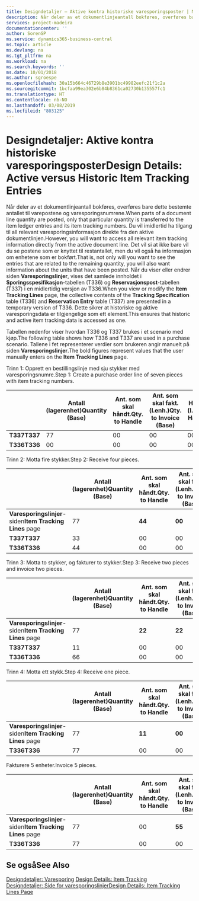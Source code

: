 ```yaml
---
title: Designdetaljer – Aktive kontra historiske varesporingsposter | Microsoft-dokumentasjon
description: Når deler av et dokumentlinjeantall bokføres, overføres bare dette bestemte antallet til varepostene og varesporingsnumrene. Du vil imidlertid ha tilgang til all relevant varesporingsinformasjon direkte fra den aktive dokumentlinjen. Det vil si at ikke bare vil du se postene som er knyttet til restantallet, men du vil også ha informasjon om enhetene som er bokført. Når du viser eller endrer siden **Varesporingslinjer**, vises det samlede innholdet i **Sporingsspesifikasjon**-tabellen (T336) og **Reservasjonspost**-tabellen (T337) i en midlertidig versjon av T336. Dette sikrer at historiske og aktive varesporingsdata er tilgjengelige som ett element.
services: project-madeira
documentationcenter: ''
author: SorenGP
ms.service: dynamics365-business-central
ms.topic: article
ms.devlang: na
ms.tgt_pltfrm: na
ms.workload: na
ms.search.keywords: ''
ms.date: 10/01/2018
ms.author: sgroespe
ms.openlocfilehash: 30a15b664c46729b8e3901bc49982eefc21f1c2a
ms.sourcegitcommit: 1bcfaa99ea302e6b84b8361ca02730b135557fc1
ms.translationtype: HT
ms.contentlocale: nb-NO
ms.lasthandoff: 03/08/2019
ms.locfileid: "803125"
---
```

# <a name="design-details-active-versus-historic-item-tracking-entries"></a><span data-ttu-id="6e763-107">Designdetaljer: Aktive kontra historiske varesporingsposter</span><span class="sxs-lookup"><span data-stu-id="6e763-107">Design Details: Active versus Historic Item Tracking Entries</span></span>
<span data-ttu-id="6e763-108">Når deler av et dokumentlinjeantall bokføres, overføres bare dette bestemte antallet til varepostene og varesporingsnumrene.</span><span class="sxs-lookup"><span data-stu-id="6e763-108">When parts of a document line quantity are posted, only that particular quantity is transferred to the item ledger entries and its item tracking numbers.</span></span> <span data-ttu-id="6e763-109">Du vil imidlertid ha tilgang til all relevant varesporingsinformasjon direkte fra den aktive dokumentlinjen.</span><span class="sxs-lookup"><span data-stu-id="6e763-109">However, you will want to access all relevant item tracking information directly from the active document line.</span></span> <span data-ttu-id="6e763-110">Det vil si at ikke bare vil du se postene som er knyttet til restantallet, men du vil også ha informasjon om enhetene som er bokført.</span><span class="sxs-lookup"><span data-stu-id="6e763-110">That is, not only will you want to see the entries that are related to the remaining quantity, you will also want information about the units that have been posted.</span></span> <span data-ttu-id="6e763-111">Når du viser eller endrer siden **Varesporingslinjer**, vises det samlede innholdet i **Sporingsspesifikasjon**-tabellen (T336) og **Reservasjonspost**-tabellen (T337) i en midlertidig versjon av T336.</span><span class="sxs-lookup"><span data-stu-id="6e763-111">When you view or modify the **Item Tracking Lines** page, the collective contents of the **Tracking Specification** table (T336) and **Reservation Entry** table (T337) are presented in a temporary version of T336.</span></span> <span data-ttu-id="6e763-112">Dette sikrer at historiske og aktive varesporingsdata er tilgjengelige som ett element.</span><span class="sxs-lookup"><span data-stu-id="6e763-112">This ensures that historic and active item tracking data is accessed as one.</span></span>  

 <span data-ttu-id="6e763-113">Tabellen nedenfor viser hvordan T336 og T337 brukes i et scenario med kjøp.</span><span class="sxs-lookup"><span data-stu-id="6e763-113">The following table shows how T336 and T337 are used in a purchase scenario.</span></span> <span data-ttu-id="6e763-114">Tallene i fet representerer verdier som brukeren angir manuelt på siden **Varesporingslinjer**.</span><span class="sxs-lookup"><span data-stu-id="6e763-114">The bold figures represent values that the user manually enters on the **Item Tracking Lines** page.</span></span>  

 <span data-ttu-id="6e763-115">Trinn 1: Opprett en bestillingslinje med sju stykker med varesporingsnumre.</span><span class="sxs-lookup"><span data-stu-id="6e763-115">Step 1: Create a purchase order line of seven pieces with item tracking numbers.</span></span>  

||<span data-ttu-id="6e763-116">**Antall (lagerenhet)**</span><span class="sxs-lookup"><span data-stu-id="6e763-116">**Quantity (Base)**</span></span>|<span data-ttu-id="6e763-117">**Ant. som skal håndt.**</span><span class="sxs-lookup"><span data-stu-id="6e763-117">**Qty. to Handle**</span></span>|<span data-ttu-id="6e763-118">**Ant. som skal fakt. (l.enh.)**</span><span class="sxs-lookup"><span data-stu-id="6e763-118">**Qty. to Invoice (Base)**</span></span>|<span data-ttu-id="6e763-119">**Håndtert antall (l.enh.)**</span><span class="sxs-lookup"><span data-stu-id="6e763-119">**Quantity Handled (Base)**</span></span>|<span data-ttu-id="6e763-120">**Fakturert antall (l.enh.)**</span><span class="sxs-lookup"><span data-stu-id="6e763-120">**Quantity Invoiced (Base)**</span></span>|  
|-|----------------------------------------------|--------------------------------------------|------------------------------------------------------|-------------------------------------------------------|--------------------------------------------------------|  
|<span data-ttu-id="6e763-121">**T337**</span><span class="sxs-lookup"><span data-stu-id="6e763-121">**T337**</span></span>|<span data-ttu-id="6e763-122">7</span><span class="sxs-lookup"><span data-stu-id="6e763-122">7</span></span>|<span data-ttu-id="6e763-123">0</span><span class="sxs-lookup"><span data-stu-id="6e763-123">0</span></span>|<span data-ttu-id="6e763-124">0</span><span class="sxs-lookup"><span data-stu-id="6e763-124">0</span></span>|<span data-ttu-id="6e763-125">0</span><span class="sxs-lookup"><span data-stu-id="6e763-125">0</span></span>|<span data-ttu-id="6e763-126">0</span><span class="sxs-lookup"><span data-stu-id="6e763-126">0</span></span>|  
|<span data-ttu-id="6e763-127">**T336**</span><span class="sxs-lookup"><span data-stu-id="6e763-127">**T336**</span></span>|<span data-ttu-id="6e763-128">0</span><span class="sxs-lookup"><span data-stu-id="6e763-128">0</span></span>|<span data-ttu-id="6e763-129">0</span><span class="sxs-lookup"><span data-stu-id="6e763-129">0</span></span>|<span data-ttu-id="6e763-130">0</span><span class="sxs-lookup"><span data-stu-id="6e763-130">0</span></span>|<span data-ttu-id="6e763-131">0</span><span class="sxs-lookup"><span data-stu-id="6e763-131">0</span></span>|<span data-ttu-id="6e763-132">0</span><span class="sxs-lookup"><span data-stu-id="6e763-132">0</span></span>|  

 <span data-ttu-id="6e763-133">Trinn 2: Motta fire stykker.</span><span class="sxs-lookup"><span data-stu-id="6e763-133">Step 2: Receive four pieces.</span></span>  

||<span data-ttu-id="6e763-134">**Antall (lagerenhet)**</span><span class="sxs-lookup"><span data-stu-id="6e763-134">**Quantity (Base)**</span></span>|<span data-ttu-id="6e763-135">**Ant. som skal håndt.**</span><span class="sxs-lookup"><span data-stu-id="6e763-135">**Qty. to Handle**</span></span>|<span data-ttu-id="6e763-136">**Ant. som skal fakt. (l.enh.)**</span><span class="sxs-lookup"><span data-stu-id="6e763-136">**Qty. to Invoice (Base)**</span></span>|<span data-ttu-id="6e763-137">**Håndtert antall (l.enh.)**</span><span class="sxs-lookup"><span data-stu-id="6e763-137">**Quantity Handled (Base)**</span></span>|<span data-ttu-id="6e763-138">**Fakturert antall (l.enh.)**</span><span class="sxs-lookup"><span data-stu-id="6e763-138">**Quantity Invoiced (Base)**</span></span>|  
|-|----------------------------------------------|--------------------------------------------|------------------------------------------------------|-------------------------------------------------------|--------------------------------------------------------|  
|<span data-ttu-id="6e763-139">**Varesporingslinjer**-siden</span><span class="sxs-lookup"><span data-stu-id="6e763-139">**Item Tracking Lines** page</span></span>|<span data-ttu-id="6e763-140">7</span><span class="sxs-lookup"><span data-stu-id="6e763-140">7</span></span>|<span data-ttu-id="6e763-141">**4**</span><span class="sxs-lookup"><span data-stu-id="6e763-141">**4**</span></span>|<span data-ttu-id="6e763-142">**0**</span><span class="sxs-lookup"><span data-stu-id="6e763-142">**0**</span></span>|<span data-ttu-id="6e763-143">0</span><span class="sxs-lookup"><span data-stu-id="6e763-143">0</span></span>|<span data-ttu-id="6e763-144">0</span><span class="sxs-lookup"><span data-stu-id="6e763-144">0</span></span>|  
|<span data-ttu-id="6e763-145">**T337**</span><span class="sxs-lookup"><span data-stu-id="6e763-145">**T337**</span></span>|<span data-ttu-id="6e763-146">3</span><span class="sxs-lookup"><span data-stu-id="6e763-146">3</span></span>|<span data-ttu-id="6e763-147">0</span><span class="sxs-lookup"><span data-stu-id="6e763-147">0</span></span>|<span data-ttu-id="6e763-148">0</span><span class="sxs-lookup"><span data-stu-id="6e763-148">0</span></span>|<span data-ttu-id="6e763-149">0</span><span class="sxs-lookup"><span data-stu-id="6e763-149">0</span></span>|<span data-ttu-id="6e763-150">0</span><span class="sxs-lookup"><span data-stu-id="6e763-150">0</span></span>|  
|<span data-ttu-id="6e763-151">**T336**</span><span class="sxs-lookup"><span data-stu-id="6e763-151">**T336**</span></span>|<span data-ttu-id="6e763-152">4</span><span class="sxs-lookup"><span data-stu-id="6e763-152">4</span></span>|<span data-ttu-id="6e763-153">0</span><span class="sxs-lookup"><span data-stu-id="6e763-153">0</span></span>|<span data-ttu-id="6e763-154">0</span><span class="sxs-lookup"><span data-stu-id="6e763-154">0</span></span>|<span data-ttu-id="6e763-155">4</span><span class="sxs-lookup"><span data-stu-id="6e763-155">4</span></span>|<span data-ttu-id="6e763-156">0</span><span class="sxs-lookup"><span data-stu-id="6e763-156">0</span></span>|  

 <span data-ttu-id="6e763-157">Trinn 3: Motta to stykker, og fakturer to stykker.</span><span class="sxs-lookup"><span data-stu-id="6e763-157">Step 3: Receive two pieces and invoice two pieces.</span></span>  

||<span data-ttu-id="6e763-158">**Antall (lagerenhet)**</span><span class="sxs-lookup"><span data-stu-id="6e763-158">**Quantity (Base)**</span></span>|<span data-ttu-id="6e763-159">**Ant. som skal håndt.**</span><span class="sxs-lookup"><span data-stu-id="6e763-159">**Qty. to Handle**</span></span>|<span data-ttu-id="6e763-160">**Ant. som skal fakt. (l.enh.)**</span><span class="sxs-lookup"><span data-stu-id="6e763-160">**Qty. to Invoice (Base)**</span></span>|<span data-ttu-id="6e763-161">**Håndtert antall (l.enh.)**</span><span class="sxs-lookup"><span data-stu-id="6e763-161">**Quantity Handled (Base)**</span></span>|<span data-ttu-id="6e763-162">**Fakturert antall (l.enh.)**</span><span class="sxs-lookup"><span data-stu-id="6e763-162">**Quantity Invoiced (Base)**</span></span>|  
|-|----------------------------------------------|--------------------------------------------|------------------------------------------------------|-------------------------------------------------------|--------------------------------------------------------|  
|<span data-ttu-id="6e763-163">**Varesporingslinjer**-siden</span><span class="sxs-lookup"><span data-stu-id="6e763-163">**Item Tracking Lines** page</span></span>|<span data-ttu-id="6e763-164">7</span><span class="sxs-lookup"><span data-stu-id="6e763-164">7</span></span>|<span data-ttu-id="6e763-165">**2**</span><span class="sxs-lookup"><span data-stu-id="6e763-165">**2**</span></span>|<span data-ttu-id="6e763-166">**2**</span><span class="sxs-lookup"><span data-stu-id="6e763-166">**2**</span></span>|<span data-ttu-id="6e763-167">4</span><span class="sxs-lookup"><span data-stu-id="6e763-167">4</span></span>|<span data-ttu-id="6e763-168">0</span><span class="sxs-lookup"><span data-stu-id="6e763-168">0</span></span>|  
|<span data-ttu-id="6e763-169">**T337**</span><span class="sxs-lookup"><span data-stu-id="6e763-169">**T337**</span></span>|<span data-ttu-id="6e763-170">1</span><span class="sxs-lookup"><span data-stu-id="6e763-170">1</span></span>|<span data-ttu-id="6e763-171">0</span><span class="sxs-lookup"><span data-stu-id="6e763-171">0</span></span>|<span data-ttu-id="6e763-172">0</span><span class="sxs-lookup"><span data-stu-id="6e763-172">0</span></span>|<span data-ttu-id="6e763-173">0</span><span class="sxs-lookup"><span data-stu-id="6e763-173">0</span></span>|<span data-ttu-id="6e763-174">0</span><span class="sxs-lookup"><span data-stu-id="6e763-174">0</span></span>|  
|<span data-ttu-id="6e763-175">**T336**</span><span class="sxs-lookup"><span data-stu-id="6e763-175">**T336**</span></span>|<span data-ttu-id="6e763-176">6</span><span class="sxs-lookup"><span data-stu-id="6e763-176">6</span></span>|<span data-ttu-id="6e763-177">0</span><span class="sxs-lookup"><span data-stu-id="6e763-177">0</span></span>|<span data-ttu-id="6e763-178">0</span><span class="sxs-lookup"><span data-stu-id="6e763-178">0</span></span>|<span data-ttu-id="6e763-179">6</span><span class="sxs-lookup"><span data-stu-id="6e763-179">6</span></span>|<span data-ttu-id="6e763-180">2</span><span class="sxs-lookup"><span data-stu-id="6e763-180">2</span></span>|  

 <span data-ttu-id="6e763-181">Trinn 4: Motta ett stykk.</span><span class="sxs-lookup"><span data-stu-id="6e763-181">Step 4: Receive one piece.</span></span>  

||<span data-ttu-id="6e763-182">**Antall (lagerenhet)**</span><span class="sxs-lookup"><span data-stu-id="6e763-182">**Quantity (Base)**</span></span>|<span data-ttu-id="6e763-183">**Ant. som skal håndt.**</span><span class="sxs-lookup"><span data-stu-id="6e763-183">**Qty. to Handle**</span></span>|<span data-ttu-id="6e763-184">**Ant. som skal fakt. (l.enh.)**</span><span class="sxs-lookup"><span data-stu-id="6e763-184">**Qty. to Invoice (Base)**</span></span>|<span data-ttu-id="6e763-185">**Håndtert antall (l.enh.)**</span><span class="sxs-lookup"><span data-stu-id="6e763-185">**Quantity Handled (Base)**</span></span>|<span data-ttu-id="6e763-186">**Fakturert antall (l.enh.)**</span><span class="sxs-lookup"><span data-stu-id="6e763-186">**Quantity Invoiced (Base)**</span></span>|  
|-|----------------------------------------------|--------------------------------------------|------------------------------------------------------|-------------------------------------------------------|--------------------------------------------------------|  
|<span data-ttu-id="6e763-187">**Varesporingslinjer**-siden</span><span class="sxs-lookup"><span data-stu-id="6e763-187">**Item Tracking Lines** page</span></span>|<span data-ttu-id="6e763-188">7</span><span class="sxs-lookup"><span data-stu-id="6e763-188">7</span></span>|<span data-ttu-id="6e763-189">**1**</span><span class="sxs-lookup"><span data-stu-id="6e763-189">**1**</span></span>|<span data-ttu-id="6e763-190">**0**</span><span class="sxs-lookup"><span data-stu-id="6e763-190">**0**</span></span>|<span data-ttu-id="6e763-191">6</span><span class="sxs-lookup"><span data-stu-id="6e763-191">6</span></span>|<span data-ttu-id="6e763-192">2</span><span class="sxs-lookup"><span data-stu-id="6e763-192">2</span></span>|  
|<span data-ttu-id="6e763-193">**T336**</span><span class="sxs-lookup"><span data-stu-id="6e763-193">**T336**</span></span>|<span data-ttu-id="6e763-194">7</span><span class="sxs-lookup"><span data-stu-id="6e763-194">7</span></span>|<span data-ttu-id="6e763-195">0</span><span class="sxs-lookup"><span data-stu-id="6e763-195">0</span></span>|<span data-ttu-id="6e763-196">0</span><span class="sxs-lookup"><span data-stu-id="6e763-196">0</span></span>|<span data-ttu-id="6e763-197">7</span><span class="sxs-lookup"><span data-stu-id="6e763-197">7</span></span>|<span data-ttu-id="6e763-198">2</span><span class="sxs-lookup"><span data-stu-id="6e763-198">2</span></span>|  

 <span data-ttu-id="6e763-199">Fakturere 5 enheter.</span><span class="sxs-lookup"><span data-stu-id="6e763-199">Invoice 5 pieces.</span></span>  

||<span data-ttu-id="6e763-200">**Antall (lagerenhet)**</span><span class="sxs-lookup"><span data-stu-id="6e763-200">**Quantity (Base)**</span></span>|<span data-ttu-id="6e763-201">**Ant. som skal håndt.**</span><span class="sxs-lookup"><span data-stu-id="6e763-201">**Qty. to Handle**</span></span>|<span data-ttu-id="6e763-202">**Ant. som skal fakt. (l.enh.)**</span><span class="sxs-lookup"><span data-stu-id="6e763-202">**Qty. to Invoice (Base)**</span></span>|<span data-ttu-id="6e763-203">**Håndtert antall (l.enh.)**</span><span class="sxs-lookup"><span data-stu-id="6e763-203">**Quantity Handled (Base)**</span></span>|<span data-ttu-id="6e763-204">**Fakturert antall (l.enh.)**</span><span class="sxs-lookup"><span data-stu-id="6e763-204">**Quantity Invoiced (Base)**</span></span>|  
|-|----------------------------------------------|--------------------------------------------|------------------------------------------------------|-------------------------------------------------------|--------------------------------------------------------|  
|<span data-ttu-id="6e763-205">**Varesporingslinjer**-siden</span><span class="sxs-lookup"><span data-stu-id="6e763-205">**Item Tracking Lines** page</span></span>|<span data-ttu-id="6e763-206">7</span><span class="sxs-lookup"><span data-stu-id="6e763-206">7</span></span>|<span data-ttu-id="6e763-207">0</span><span class="sxs-lookup"><span data-stu-id="6e763-207">0</span></span>|<span data-ttu-id="6e763-208">**5**</span><span class="sxs-lookup"><span data-stu-id="6e763-208">**5**</span></span>|<span data-ttu-id="6e763-209">7</span><span class="sxs-lookup"><span data-stu-id="6e763-209">7</span></span>|<span data-ttu-id="6e763-210">2</span><span class="sxs-lookup"><span data-stu-id="6e763-210">2</span></span>|  
|<span data-ttu-id="6e763-211">**T336**</span><span class="sxs-lookup"><span data-stu-id="6e763-211">**T336**</span></span>|<span data-ttu-id="6e763-212">7</span><span class="sxs-lookup"><span data-stu-id="6e763-212">7</span></span>|<span data-ttu-id="6e763-213">0</span><span class="sxs-lookup"><span data-stu-id="6e763-213">0</span></span>|<span data-ttu-id="6e763-214">0</span><span class="sxs-lookup"><span data-stu-id="6e763-214">0</span></span>|<span data-ttu-id="6e763-215">7</span><span class="sxs-lookup"><span data-stu-id="6e763-215">7</span></span>|<span data-ttu-id="6e763-216">7</span><span class="sxs-lookup"><span data-stu-id="6e763-216">7</span></span>|  

## <a name="see-also"></a><span data-ttu-id="6e763-217">Se også</span><span class="sxs-lookup"><span data-stu-id="6e763-217">See Also</span></span>  
 <span data-ttu-id="6e763-218">[Designdetaljer: Varesporing](design-details-item-tracking.md) </span><span class="sxs-lookup"><span data-stu-id="6e763-218">[Design Details: Item Tracking](design-details-item-tracking.md) </span></span>  
 [<span data-ttu-id="6e763-219">Designdetaljer: Side for varesporingslinjer</span><span class="sxs-lookup"><span data-stu-id="6e763-219">Design Details: Item Tracking Lines Page</span></span>](design-details-item-tracking-lines-window.md)
